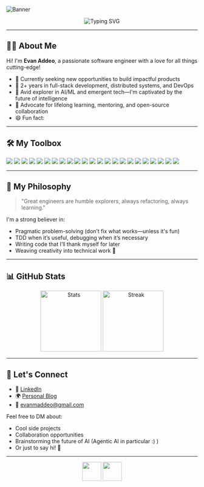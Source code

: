<!-- Header Banner (custom image or simple emoji greeting) -->
![Banner](https://capsule-render.vercel.app/api?type=waving&color=0:1D976C,100:93F9B9&height=200&section=header&text=Hi,%20I'm%20Alex%20Chen!&fontSize=40&fontColor=fff)

<p align="center">
  <img src="https://readme-typing-svg.demolab.com?font=Fira+Code&size=32&duration=2800&pause=800&color=1D976C&width=435&lines=Full-stack+Developer;AI+%26+ML+Enthusiast;Cloud+Architect;Open+Source+Advocate;Continuous+Learner" alt="Typing SVG" />
</p>

---

## 👨‍💻 About Me

Hi! I'm **Evan Addeo**, a passionate software engineer with a love for all things cutting-edge!  
- 🏢 Currently seeking new opportunities to build impactful products
- 🚀 2+ years in full-stack development, distributed systems, and DevOps
- 🤖 Avid explorer in AI/ML and emergent tech—I'm captivated by the future of intelligence
- 🧠 Advocate for lifelong learning, mentoring, and open-source collaboration
- 😄 Fun fact: 

---

## 🛠️ My Toolbox

<p align="left">
  <!-- Programming Languages -->
  <img src="https://img.shields.io/badge/Python-3776AB?style=for-the-badge&logo=python&logoColor=white"/>
  <img src="https://img.shields.io/badge/TypeScript-007ACC?style=for-the-badge&logo=typescript&logoColor=white"/>
  <img src="https://img.shields.io/badge/Go-00ADD8?style=for-the-badge&logo=go&logoColor=white"/>
  <img src="https://img.shields.io/badge/Java-ED8B00?style=for-the-badge&logo=java&logoColor=white"/>
  <img src="https://img.shields.io/badge/JavaScript-F7DF1E?style=for-the-badge&logo=javascript&logoColor=black"/>
  <img src="https://img.shields.io/badge/Rust-000000?style=for-the-badge&logo=rust&logoColor=white"/>
  <!-- Frameworks -->
  <img src="https://img.shields.io/badge/React-20232A?style=for-the-badge&logo=react&logoColor=61DAFB"/>
  <img src="https://img.shields.io/badge/Next.js-000000?style=for-the-badge&logo=next.js&logoColor=white"/>
  <img src="https://img.shields.io/badge/Node.js-339933?style=for-the-badge&logo=nodedotjs&logoColor=white"/>
  <img src="https://img.shields.io/badge/FastAPI-009688?style=for-the-badge&logo=fastapi&logoColor=white"/>
  <img src="https://img.shields.io/badge/TensorFlow-FF6F00?style=for-the-badge&logo=tensorflow&logoColor=white"/>
  <img src="https://img.shields.io/badge/PyTorch-EE4C2C?style=for-the-badge&logo=pytorch&logoColor=white"/>
  <!-- DevOps/Cloud -->
  <img src="https://img.shields.io/badge/Docker-2496ED?style=for-the-badge&logo=docker&logoColor=white"/>
  <img src="https://img.shields.io/badge/Kubernetes-326CE5?style=for-the-badge&logo=kubernetes&logoColor=white"/>
  <img src="https://img.shields.io/badge/AWS-232F3E?style=for-the-badge&logo=amazonaws&logoColor=white"/>
  <img src="https://img.shields.io/badge/GCP-4285F4?style=for-the-badge&logo=googlecloud&logoColor=white"/>
  <img src="https://img.shields.io/badge/GitHub_Actions-2088FF?style=for-the-badge&logo=github-actions&logoColor=white"/>
  <img src="https://img.shields.io/badge/CI/CD-222222?style=for-the-badge&logo=CircleCI&logoColor=white"/>
  <!-- Databases -->
  <img src="https://img.shields.io/badge/PostgreSQL-336791?style=for-the-badge&logo=postgresql&logoColor=white"/>
  <img src="https://img.shields.io/badge/MongoDB-4EA94B?style=for-the-badge&logo=mongodb&logoColor=white"/>
  <!-- Others -->
  <img src="https://img.shields.io/badge/Linux-FCC624?style=for-the-badge&logo=linux&logoColor=black"/>
  <img src="https://img.shields.io/badge/GraphQL-E10098?style=for-the-badge&logo=graphql&logoColor=white"/>
  <img src="https://img.shields.io/badge/Redis-DC382D?style=for-the-badge&logo=redis&logoColor=white"/>
</p>

---

## 🧭 My Philosophy

> "Great engineers are humble explorers, always refactoring, always learning."

I'm a strong believer in:
- Pragmatic problem-solving (don’t fix what works—unless it's fun)
- TDD when it’s useful, debugging when it’s necessary
- Writing code that I’ll thank myself for later
- Weaving creativity into technical work 🌈

---

## 📊 GitHub Stats

<p align="center">
  <img src="https://github-readme-stats.vercel.app/api?username=yourusername&show_icons=true&theme=radical&hide_rank=true" alt="Stats" height="160"/>
  <img src="https://github-readme-streak-stats.herokuapp.com/?user=yourusername&theme=radical" alt="Streak" height="160"/>
</p>

---

## 🤝 Let's Connect

- 📝 [LinkedIn](https://www.linkedin.com/in/yourusername)
- 🌍 [Personal Blog]()
- 📧 evanmaddeo@gmail.com

Feel free to DM about:
- Cool side projects
- Collaboration opportunities
- Brainstorming the future of AI (Agentic AI in particular :) )
- Or just to say hi! 👋

---

<!-- Footer emoji flare -->
<p align="center">
  <img src="https://media.giphy.com/media/3ohs4BSacFKI7A717y/giphy.gif" height="50" /> <img src="https://media.giphy.com/media/xT9IgG50Fb7Mi0prBC/giphy.gif" height="50" />
</p>
